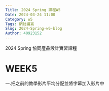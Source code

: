 ```yaml
---
Title: 2024 Spring 課程W5
Date: 2024-03-24 11:00
Category: w5
Tags: 網誌編寫
Slug: 2024-Spring-w5-blog
Author: 40923152
---
```



2024 Spring 協同產品設計實習課程

<!-- PELICAN_END_SUMMARY -->

# WEEK5
一.把之前的教學影片平均分配並將字幕加入影片中
